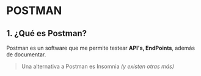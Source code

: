 # POSTMAN

## 1. ¿Qué es Postman?

Postman es un software que me permite testear **API's, EndPoints**, además de documentar.

> Una alternativa a Postman es Insomnia *(y existen otras más)*